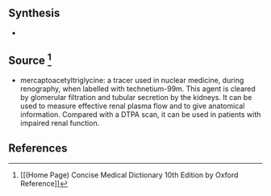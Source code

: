 ## Synthesis
- 
## Source [^1]
- mercaptoacetyltriglycine: a tracer used in nuclear medicine, during renography, when labelled with technetium-99m. This agent is cleared by glomerular filtration and tubular secretion by the kidneys. It can be used to measure effective renal plasma flow and to give anatomical information. Compared with a DTPA scan, it can be used in patients with impaired renal function.
## References

[^1]: [[(Home Page) Concise Medical Dictionary 10th Edition by Oxford Reference]]